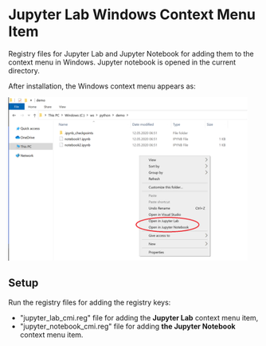 # Jupyter Lab Windows Context Menu Item

Registry files for Jupyter Lab and Jupyter Notebook for adding them to the context menu in Windows. Jupyter notebook is opened in the current directory.

After installation, the Windows context menu appears as:

<img src="ss.png" width="480">

## Setup

Run the registry files for adding the registry keys:
- "jupyter_lab_cmi.reg" file for adding the **Jupyter Lab** context menu item,
- "jupyter_notebook_cmi.reg" file for adding **the Jupyter Notebook** context menu item.
